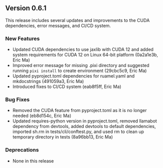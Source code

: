 ## Version 0.6.1

This release includes several updates and improvements to the CUDA dependencies, error messages, and CI/CD system.

### New Features

- Updated CUDA dependencies to use jaxlib with CUDA 12 and added system requirements for CUDA 12 on Linux 64-bit platform (0a2a1e3b, Eric Ma)
- Improved error message for missing .pixi directory and suggested running `pixi install` to create environment (29cbc5c9, Eric Ma)
- Updated pyproject.toml dependencies for ruamel.yaml and mkdocstrings (491059a3, Eric Ma)
- Introduced fixes to CI/CD system (eab8f5ff, Eric Ma)

### Bug Fixes

- Removed the CUDA feature from pyproject.toml as it is no longer needed (eb8d154c, Eric Ma)
- Updated requires-python version in pyproject.toml, removed llamabot dependency from devtools, added devtools to default dependencies, imported sh.rm in tests/cli/conftest.py, and used rm to clean up temporary directory in tests (8a96bb13, Eric Ma)

### Deprecations

- None in this release
